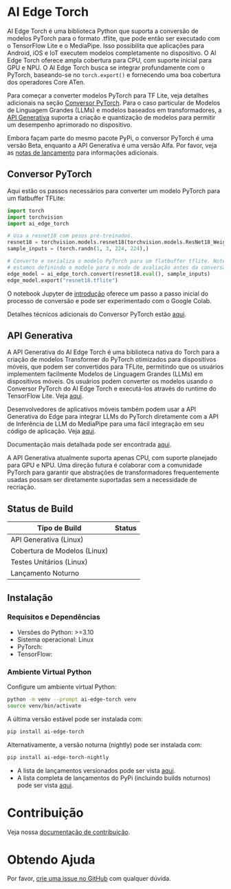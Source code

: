 # AI Edge Torch

AI Edge Torch é uma biblioteca Python que suporta a conversão de modelos PyTorch para o formato
.tflite, que pode então ser executado com o TensorFlow Lite e o MediaPipe.
Isso possibilita que aplicações para Android, iOS e IoT executem modelos
completamente no dispositivo. O AI Edge Torch oferece ampla cobertura para CPU, com suporte
inicial para GPU e NPU. O AI Edge Torch busca se integrar profundamente com o PyTorch,
baseando-se no `torch.export()` e fornecendo uma boa cobertura dos operadores
Core ATen.

Para começar a converter modelos PyTorch para TF Lite, veja detalhes adicionais na
seção [Conversor PyTorch](https://www.google.com/search?q=%23conversor-pytorch). Para o caso particular de
Modelos de Linguagem Grandes (LLMs) e modelos baseados em transformadores, a [API
Generativa](https://www.google.com/search?q=%23api-generativa) suporta a criação e quantização de modelos para permitir
um desempenho aprimorado no dispositivo.

Embora façam parte do mesmo pacote PyPi, o conversor PyTorch é uma versão Beta,
enquanto a API Generativa é uma versão Alfa. Por favor, veja as [notas de
lançamento](https://github.com/google-ai-edge/ai-edge-torch/releases/) para informações
adicionais.

## Conversor PyTorch

Aqui estão os passos necessários para converter um modelo PyTorch para um flatbuffer TFLite:

```python
import torch
import torchvision
import ai_edge_torch

# Usa a resnet18 com pesos pré-treinados.
resnet18 = torchvision.models.resnet18(torchvision.models.ResNet18_Weights.IMAGENET1K_V1)
sample_inputs = (torch.randn(1, 3, 224, 224),)

# Converte e serializa o modelo PyTorch para um flatbuffer tflite. Note que
# estamos definindo o modelo para o modo de avaliação antes da conversão.
edge_model = ai_edge_torch.convert(resnet18.eval(), sample_inputs)
edge_model.export("resnet18.tflite")
```

O notebook Jupyter de [introdução](https://www.google.com/search?q=docs/pytorch_converter/getting_started.ipynb)
oferece um passo a passo inicial do processo de conversão e pode ser experimentado
com o Google Colab.

Detalhes técnicos adicionais do Conversor PyTorch estão [aqui](https://www.google.com/search?q=docs/pytorch_converter/README.md).

## API Generativa

A API Generativa do AI Edge Torch é uma biblioteca nativa do Torch para a criação
de modelos Transformer do PyTorch otimizados para dispositivos móveis, que podem ser convertidos para TFLite,
permitindo que os usuários implementem facilmente Modelos de Linguagem Grandes (LLMs) em dispositivos móveis.
Os usuários podem converter os modelos usando o Conversor PyTorch do AI Edge Torch
e executá-los através do runtime do TensorFlow Lite. Veja
[aqui](https://www.google.com/search?q=ai_edge_torch/generative/examples/cpp).

Desenvolvedores de aplicativos móveis também podem usar a API Generativa do Edge para integrar
LLMs do PyTorch diretamente com a API de Inferência de LLM do MediaPipe para uma fácil integração
em seu código de aplicação. Veja
[aqui](http://ai.google.dev/edge/mediapipe/solutions/genai/llm_inference#ai_edge_model_conversion).

Documentação mais detalhada pode ser encontrada [aqui](https://www.google.com/search?q=ai_edge_torch/generative).

A API Generativa atualmente suporta apenas CPU, com suporte planejado para GPU e NPU.
Uma direção futura é colaborar com a comunidade PyTorch para
garantir que abstrações de transformadores frequentemente usadas possam ser diretamente suportadas
sem a necessidade de recriação.

## Status de Build

| Tipo de Build         | Status                                                                                                                                                             |
| --------------------- | ------------------------------------------------------------------------------------------------------------------------------------------------------------------ |
| API Generativa (Linux) | [](https://www.google.com/search?q=%5Bhttps://github.com/google-ai-edge/ai-edge-torch/actions/workflows/nightly_generative_api.yml%5D\(https://github.com/google-ai-edge/ai-edge-torch/actions/workflows/nightly_generative_api.yml\)) |
| Cobertura de Modelos (Linux) | [](https://github.com/google-ai-edge/ai-edge-torch/actions/workflows/nightly_model_coverage.yml) |
| Testes Unitários (Linux) | [](https://github.com/google-ai-edge/ai-edge-torch/actions/workflows/nightly_unittests.yml)       |
| Lançamento Noturno     | [](https://github.com/google-ai-edge/ai-edge-torch/actions/workflows/nightly_release.yml)           |

## Instalação

### Requisitos e Dependências

  * Versões do Python: \>=3.10
  * Sistema operacional: Linux
  * PyTorch: [](https://pypi.org/project/torch/)
  * TensorFlow: [](https://pypi.org/project/tf-nightly/)

### Ambiente Virtual Python

Configure um ambiente virtual Python:

```bash
python -m venv --prompt ai-edge-torch venv
source venv/bin/activate
```

A última versão estável pode ser instalada com:

```bash
pip install ai-edge-torch
```

Alternativamente, a versão noturna (nightly) pode ser instalada com:

```bash
pip install ai-edge-torch-nightly
```

  * A lista de lançamentos versionados pode ser vista [aqui](https://github.com/google-ai-edge/ai-edge-torch/releases).
  * A lista completa de lançamentos do PyPi (incluindo builds noturnos) pode ser vista [aqui](https://pypi.org/project/ai-edge-torch/#history).

# Contribuição

Veja nossa [documentação de contribuição](https://www.google.com/search?q=CONTRIBUTING.md).

# Obtendo Ajuda

Por favor, [crie uma issue no GitHub](https://github.com/google-ai-edge/ai-edge-torch/issues/new/choose) com qualquer dúvida.
